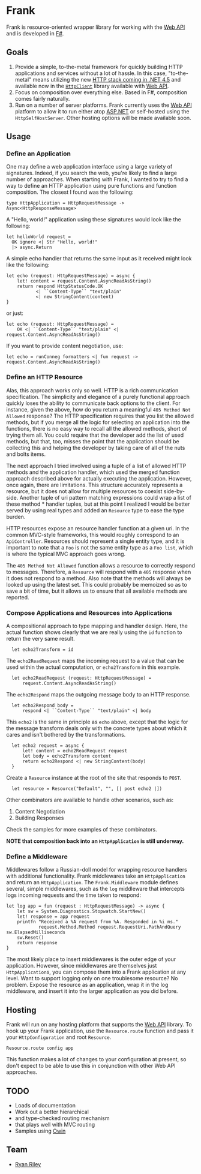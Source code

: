 # Frank

Frank is resource-oriented wrapper library for working with the [Web API](http://asp.net/web-api/) and is developed in [F#](http://fsharp.net/).

## Goals

1. Provide a simple, to-the-metal framework for quickly building HTTP applications and services without a lot of hassle. In this case, "to-the-metal" means utilizing the new [HTTP stack coming in .NET 4.5](http://msdn.microsoft.com/en-us/library/hh193585.aspx) and available now in the [`HttpClient`](http://nuget.org/List/Packages/HttpClient) library available with [Web API](http://nuget.org/List/Packages/AspNetWebApi.Core).
2. Focus on composition over everything else. Based in F#, composition comes fairly naturally.
3. Run on a number of server platforms. Frank currently uses the [Web API](http://asp.net/web-api/) platform to allow it to run either atop [ASP.NET](http://asp.net/) or self-hosted using the `HttpSelfHostServer`. Other hosting options will be made available soon.

## Usage

### Define an Application

One may define a web application interface using a large variety of signatures.
Indeed, if you search the web, you're likely to find a large number of approaches.
When starting with Frank, I wanted to try to find a way to define an HTTP application
using pure functions and function composition. The closest I found was the following:

    type HttpApplication = HttpRequestMessage -> Async<HttpResponseMessage>

A "Hello, world!" application using these signatures would look like the following:

    let helloWorld request =
      OK ignore <| Str "Hello, world!"
	  |> async.Return

A simple echo handler that returns the same input as it received might look like the following:

    let echo (request: HttpRequestMessage) = async {
        let! content = request.Content.AsyncReadAsString()
        return respond HttpStatusCode.OK
		       <| ``Content-Type`` "text/plain"
			   <| new StringContent(content)
    }

or just:

    let echo (request: HttpRequestMessage) =
	    OK <| ``Content-Type`` "text/plain" <| request.Content.AsyncReadAsString()

If you want to provide content negotiation, use:

    let echo = runConneg formatters <| fun request -> request.Content.AsyncReadAsString()

### Define an HTTP Resource

Alas, this approach works only so well. HTTP is a rich communication specification.
The simplicity and elegance of a purely functional approach quickly loses the ability
to communicate back options to the client. For instance, given the above, how do you
return a meaningful `405 Method Not Allowed` response? The HTTP specification requires
that you list the allowed methods, but if you merge all the logic for selecting an
application into the functions, there is no easy way to recall all the allowed methods,
short of trying them all. You could require that the developer add the list of used
methods, but that, too, misses the point that the application should be collecting this
and helping the developer by taking care of all of the nuts and bolts items.

The next approach I tried involved using a tuple of a list of allowed HTTP methods and
the application handler, which used the merged function approach described above for
actually executing the application. However, once again, there are limitations. This
structure accurately represents a resource, but it does not allow for multiple resources
to coexist side-by-side. Another tuple of uri pattern matching expressions could wrap
a list of these method * handler tuples, but at this point I realized I would be better
served by using real types and added an `Resource` type to ease the type burden.

HTTP resources expose an resource handler function at a given uri.
In the common MVC-style frameworks, this would roughly correspond
to an `ApiController`. Resources should represent a single entity type,
and it is important to note that a `Foo` is not the same entity
type as a `Foo list`, which is where the typical MVC approach goes wrong. 

The ``405 Method Not Allowed`` function allows a resource to correctly respond to messages.
Therefore, a `Resource` will respond with a `405` response when it does not respond to a method.
Also note that the methods will always be looked up using the latest set. This could
probably be memoized so as to save a bit of time, but it allows us to ensure that all
available methods are reported.

### Compose Applications and Resources into Applications

A compositional approach to type mapping and handler design.
Here, the actual function shows clearly that we are really using
the `id` function to return the very same result.

      let echo2Transform = id

The `echo2ReadRequest` maps the incoming request to a value that can be used
within the actual computation, or `echo2Transform` in this example.

      let echo2ReadRequest (request: HttpRequestMessage) =
          request.Content.AsyncReadAsString()

The `echo2Respond` maps the outgoing message body to an HTTP response.

      let echo2Respond body =
          respond <| ``Content-Type`` "text/plain" <| body

This `echo2` is the same in principle as `echo` above, except that the
logic for the message transform deals only with the concrete types
about which it cares and isn't bothered by the transformations.

      let echo2 request = async {
          let! content = echo2ReadRequest request
          let body = echo2Transform content
          return echo2Respond <| new StringContent(body)
      }

Create a `Resource` instance at the root of the site that responds to `POST`.

      let resource = Resource("Default", "", [| post echo2 |])

Other combinators are available to handle other scenarios, such as:

1. Content Negotiation
2. Building Responses

Check the samples for more examples of these combinators.

**NOTE that composition back into an `HttpApplication` is still underway.**

### Define a Middleware

Middlewares follow a Russian-doll model for wrapping resource handlers with additional functionality. Frank middlewares take an `HttpApplication` and return an `HttpApplication`.
The `Frank.Middleware` module defines several, simple middlewares, such as the `log` middleware that intercepts logs incoming requests and the time taken to respond:

    let log app = fun (request : HttpRequestMessage) -> async {
        let sw = System.Diagnostics.Stopwatch.StartNew()
        let! response = app request
        printfn "Received a %A request from %A. Responded in %i ms."
                request.Method.Method request.RequestUri.PathAndQuery                                  sw.ElapsedMilliseconds
        sw.Reset()
        return response
    }

The most likely place to insert middlewares is the outer edge of your application. However, since middlewares are themselves just `HttpApplication`s, you can compose them into a Frank application at any level. Want to support logging only on one troublesome resource? No problem. Expose the resource as an application, wrap it in the log middleware, and insert it into the larger application as you did before.

## Hosting

Frank will run on any hosting platform that supports the
[Web API](http://asp.net/web-api/) library. To hook up your Frank application,
use the `Resource.route` function and pass it your `HttpConfiguration` and root `Resource`.

    Resource.route config app

This function makes a lot of changes to your configuration at present, so don't expect
to be able to use this in conjunction with other Web API approaches.

## TODO

* Loads of documentation
* Work out a better hierarchical
* and type-checked routing mechanism
* that plays well with MVC routing
* Samples using [Owin](http://owin.org/)

## Team

* [Ryan Riley](http://github.com/panesofglass)
